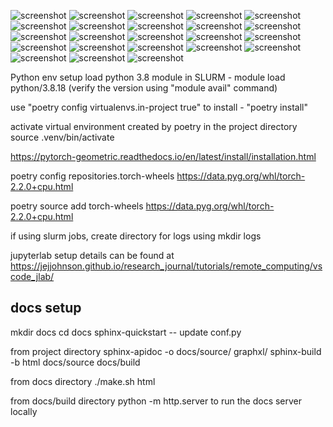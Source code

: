 <!-- Needs changes -->

![screenshot](docs/slides/Slide2.jpg)
![screenshot](docs/slides/Slide3.jpg)
![screenshot](docs/slides/Slide4.jpg)
![screenshot](docs/slides/Slide5.jpg)
![screenshot](docs/slides/Slide6.jpg)
![screenshot](docs/slides/Slide7.jpg)
![screenshot](docs/slides/Slide8.jpg)
![screenshot](docs/slides/Slide9.jpg)
![screenshot](docs/slides/Slide10.jpg)
![screenshot](docs/slides/Slide11.jpg)
![screenshot](docs/slides/Slide12.jpg)
![screenshot](docs/slides/Slide13.jpg)
![screenshot](docs/slides/Slide14.jpg)
![screenshot](docs/slides/Slide15.jpg)
![screenshot](docs/slides/Slide16.jpg)
![screenshot](docs/slides/Slide17.jpg)
![screenshot](docs/slides/Slide18.jpg)
![screenshot](docs/slides/Slide19.jpg)
![screenshot](docs/slides/Slide20.jpg)
![screenshot](docs/slides/Slide21.jpg)
![screenshot](docs/slides/Slide22.jpg)
![screenshot](docs/slides/Slide23.jpg)
![screenshot](docs/slides/Slide24.jpg)



Python env setup
load python 3.8 module
in SLURM - module load python/3.8.18 (verify the version using "module avail" command)

<!-- to ensure virtual environments are created in the local directory -->
use "poetry config virtualenvs.in-project true"
to install - "poetry install"

activate virtual environment created by poetry in the project directory
source .venv/bin/activate

<!-- to be able to install torch-scatter, open issue at https://github.com/rusty1s/pytorch_sparse/issues/156 -->
<!-- please refer here for different options -->
https://pytorch-geometric.readthedocs.io/en/latest/install/installation.html

poetry config repositories.torch-wheels https://data.pyg.org/whl/torch-2.2.0+cpu.html

poetry source add torch-wheels https://data.pyg.org/whl/torch-2.2.0+cpu.html

if using slurm jobs, create directory for logs using mkdir logs


jupyterlab setup details can be found at https://jejjohnson.github.io/research_journal/tutorials/remote_computing/vscode_jlab/

docs setup
---------------
mkdir docs
cd docs
sphinx-quickstart
-- update conf.py

from project directory
sphinx-apidoc -o docs/source/ graphxl/
sphinx-build -b html docs/source docs/build

from docs directory
./make.sh html

from docs/build directory
python -m http.server to run the docs server locally

